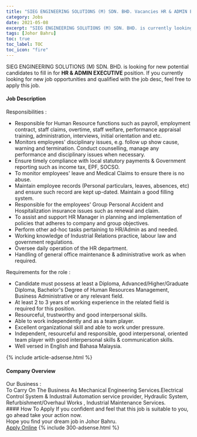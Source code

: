 ```yaml
---
title: "SIEG ENGINEERING SOLUTIONS (M) SDN. BHD. Vacancies HR & ADMIN EXECUTIVE" 
category: Jobs 
date: 2021-05-08 
excerpt: "SIEG ENGINEERING SOLUTIONS (M) SDN. BHD. is currently looking for suitable person to fill in the HR & ADMIN EXECUTIVE which based in Johor Bahru" 
tags: [Johor Bahru] 
toc: true 
toc_label: TOC 
toc_icon: "fire" 
--- 
```


<p>SIEG ENGINEERING SOLUTIONS (M) SDN. BHD. is looking for new potential candidates to fill in for <b>HR & ADMIN EXECUTIVE</b> position. If you currently looking for new job opportunities and qualified with the job desc, feel free to apply this job.
</p><div><div><h4>Job Description</h4></div><div><div><span><div><p>Responsibilities :</p><ul><li>Responsible for Human Resource functions such as payroll, employment contract, staff claims, overtime, staff welfare, performance appraisal training, administration, interviews, initial orientation and etc.</li><li>Monitors employees' disciplinary issues, e.g. follow up show cause, warning and termination. Conduct counselling, manage any performance and disciplinary issues when necessary.</li><li>Ensure timely compliance with local statutory payments &amp;&#160;Government reporting such as income tax, EPF, SOCSO.</li><li>To monitor employees' leave and Medical Claims to ensure there is no abuse.</li><li>Maintain employee records (Personal particulars, leaves, absences, etc) and ensure such record are kept up-dated. Maintain a good filling system.</li><li>Responsible for the employees' Group Personal Accident and Hospitalization insurance issues such as renewal and claim.</li><li>To assist and support HR Manager in planning and implementation of policies that adheres to company and group objectives.</li><li>Perform other ad-hoc tasks pertaining to HR/Admin as and needed.</li><li>Working knowledge of Industrial Relations practice, labour law and government regulations.</li><li>Oversee daily operation of the HR department.</li><li>Handling of general office maintenance &amp; administrative work as when required.</li></ul><p>Requirements for the role :</p><ul><li>Candidate must possess at least a Diploma, Advanced/Higher/Graduate Diploma, Bachelor's Degree of Human Resources Management, Business Administrative or any relevant field.</li><li>At least 2 to 3 years of working experience in the related field is required for this position.</li><li>Resourceful, trustworthy and good interpersonal skills.</li><li>Able to work independently and as a team player.</li><li>Excellent organizational skill and able to work under pressure.</li><li>Independent, resourceful and responsible, good interpersonal, oriented team player with good interpersonal skills &amp; communication skills.</li><li>Well versed in English and Bahasa Malaysia.</li></ul></div></span></div></div></div> 
{% include article-adsense.html %} 
<div><div><h4>Company Overview</h4></div><div><div><span><div><div>Our Business :<br>
To Carry On The Business As Mechanical Engineering Services.Electrical Control System &amp; Industrail Automation service provider, Hydraulic System, Refurbishment/Overhaul Works , Industrial Maintenance Services.</div></div></span></div></div></div> 
#### How To Apply 
If you confident and feel that this job is suitable to you, go ahead take your action now. <br/> 
Hope you find your dream job in Johor Bahru. <br/> 
<a href="https://www.jobstreet.com.my/en/job/hr-admin-executive-4557471?jobId=jobstreet-my-job-4557471&" class="btn btn--info" target="_blank" rel="nofollow noopenner">Apply Online</a> 
{% include 300-adsense.html %} 